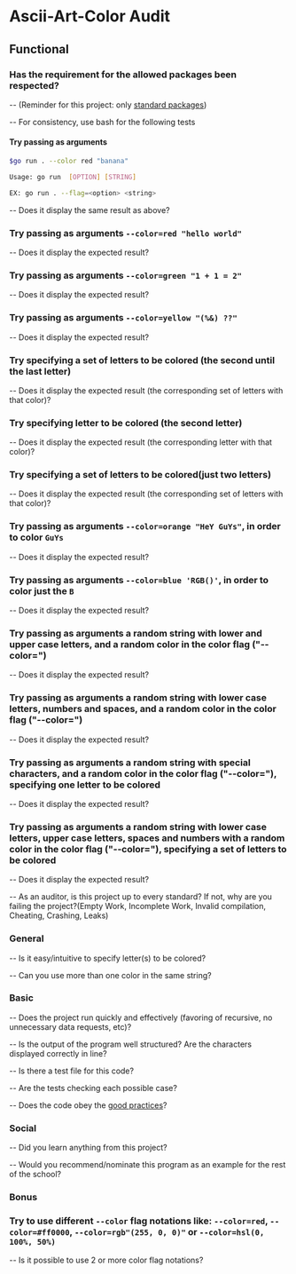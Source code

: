 # Ascii-Art-Color Audit

## Functional

### Has the requirement for the allowed packages been respected?

-- (Reminder for this project: only [standard packages](https://golangorg/pkg/))

-- For consistency, use bash for the following tests

#### Try passing as arguments

````bash
$go run . --color red "banana"
````

```bash
Usage: go run  [OPTION] [STRING]

EX: go run . --flag=<option> <string>
```

-- Does it display the same result as above?

### Try passing as arguments `--color=red "hello world"`

-- Does it display the expected result?

### Try passing as arguments `--color=green "1 + 1 = 2"`

-- Does it display the expected result?

### Try passing as arguments `--color=yellow "(%&) ??"`

-- Does it display the expected result?

### Try specifying a set of letters to be colored (the second until the last letter)

-- Does it display the expected result (the corresponding set of letters with that color)?

### Try specifying letter to be colored (the second letter)

-- Does it display the expected result (the corresponding letter with that color)?

### Try specifying a set of letters to be colored(just two letters)

-- Does it display the expected result (the corresponding set of letters with that color)?

### Try passing as arguments `--color=orange "HeY GuYs"`, in order to color `GuYs`

-- Does it display the expected result?

### Try passing as arguments `--color=blue 'RGB()'`, in order to color just the `B`

-- Does it display the expected result?

### Try passing as arguments a random string with lower and upper case letters, and a random color in the color flag ("--color=")

-- Does it display the expected result?

### Try passing as arguments a random string with lower case letters, numbers and spaces, and a random color in the color flag ("--color=")

-- Does it display the expected result?

### Try passing as arguments a random string with special characters, and a random color in the color flag ("--color="), specifying one letter to be colored

-- Does it display the expected result?

### Try passing as arguments a random string with lower case letters, upper case letters, spaces and numbers with a random color in the color flag ("--color="), specifying a set of letters to be colored

-- Does it display the expected result?

-- As an auditor, is this project up to every standard? If not, why are you failing the project?(Empty Work, Incomplete Work, Invalid compilation, Cheating, Crashing, Leaks)

### General

-- Is it easy/intuitive to specify letter(s) to be colored?

-- Can you use more than one color in the same string?

### Basic

-- Does the project run quickly and effectively (favoring of recursive, no unnecessary data requests, etc)?

-- Is the output of the program well structured? Are the characters displayed correctly in line?

-- Is there a test file for this code?

-- Are the tests checking each possible case?

-- Does the code obey the [good practices](//good-practices/READMEmd)?

### Social

-- Did you learn anything from this project?

-- Would you recommend/nominate this program as an example for the rest of the school?

### Bonus

### Try to use different `--color` flag notations like: `--color=red`, `--color=#ff0000`, `--color=rgb"(255, 0, 0)"` or `--color=hsl(0, 100%, 50%)`

-- Is it possible to use 2 or more color flag notations?
